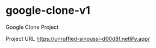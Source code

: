 # google-clone-v1
 Google Clone Project

Project URL
https://unruffled-sinoussi-d00d8f.netlify.app/
